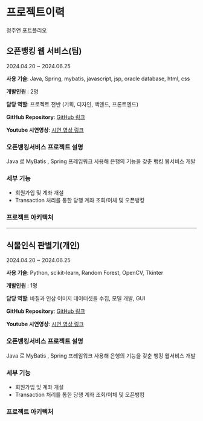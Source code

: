 # 프로젝트이력
정주연 포트폴리오

## 오픈뱅킹 웹 서비스(팀) 
2024.04.20 ~ 2024.06.25

**사용 기술**: Java, Spring, mybatis, javascript, jsp,  oracle database, html, css

**개발인원** : 2명 

**담당 역할**: 프로젝트 전반 (기획, 디자인, 백엔드, 프론트엔드)

**GitHub Repository**: [GitHub 링크](https://github.com/Helluoo/bank)

**Youtube 시연영상**: [시연 영상 링크]()

### 오픈뱅킹서비스 프로젝트 설명
Java 로 MyBatis , Spring 프레임워크 사용해 은행의 기능을 갖춘 뱅킹 웹서비스 개발

### 세부 기능
- 회원가입 및 계좌 개설
- Transaction 처리를 통한 당행 계좌 조회/이체 및 오픈뱅킹

### 프로젝트 아키텍처


---


## 식물인식 판별기(개인) 
2024.04.20 ~ 2024.06.25

**사용 기술**: Python, scikit-learn, Random Forest, OpenCV, Tkinter

**개발인원** : 1명 

**담당 역할**:  바질과 인삼 이미지 데이터셋을 수집, 모델 개발, GUI 

**GitHub Repository**: [GitHub 링크](https://github.com/Helluoo/bank)

**Youtube 시연영상**: [시연 영상 링크]()

### 오픈뱅킹서비스 프로젝트 설명
Java 로 MyBatis , Spring 프레임워크 사용해 은행의 기능을 갖춘 뱅킹 웹서비스 개발

### 세부 기능
- 회원가입 및 계좌 개설
- Transaction 처리를 통한 당행 계좌 조회/이체 및 오픈뱅킹

### 프로젝트 아키텍처







